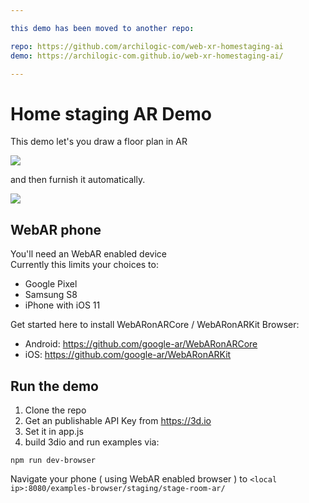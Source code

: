 ```yaml
---

this demo has been moved to another repo:

repo: https://github.com/archilogic-com/web-xr-homestaging-ai
demo: https://archilogic-com.github.io/web-xr-homestaging-ai/

---
```


# Home staging AR Demo

This demo let's you draw a floor plan in AR

![](https://storage.3d.io/535e624259ee6b0200000484/2017-09-13_11-56-39_wW7wLF/draw-plan.gif)

and then furnish it automatically.

![](https://storage.3d.io/535e624259ee6b0200000484/2017-09-13_11-42-23_XUM61N/home-staging-ai.gif)


## WebAR phone

You'll need an WebAR enabled device<br>
Currently this limits your choices to:
* Google Pixel
* Samsung S8
* iPhone with iOS 11

Get started here to install WebARonARCore / WebARonARKit Browser:
* Android: https://github.com/google-ar/WebARonARCore
* iOS: https://github.com/google-ar/WebARonARKit

## Run the demo

1. Clone the repo
2. Get an publishable API Key from https://3d.io
3. Set it in app.js
4. build 3dio and run examples via:

```
npm run dev-browser
```
Navigate your phone ( using WebAR enabled browser ) to
`<local ip>:8080/examples-browser/staging/stage-room-ar/`
